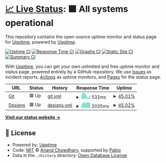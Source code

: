 # [📈 Live Status](https://status.shielddagger.com): <!--live status--> **🟩 All systems operational**

This repository contains the open-source uptime monitor and status page for [Upptime](https://upptime.js.org), powered by [Upptime](https://github.com/upptime/upptime).

[![Uptime CI](https://github.com/golyalpha/statuspage/workflows/Uptime%20CI/badge.svg)](https://github.com/golyalpha/statuspage/actions?query=workflow%3A%22Uptime+CI%22)
[![Response Time CI](https://github.com/golyalpha/statuspage/workflows/Response%20Time%20CI/badge.svg)](https://github.com/golyalpha/statuspage/actions?query=workflow%3A%22Response+Time+CI%22)
[![Graphs CI](https://github.com/golyalpha/statuspage/workflows/Graphs%20CI/badge.svg)](https://github.com/golyalpha/statuspage/actions?query=workflow%3A%22Graphs+CI%22)
[![Static Site CI](https://github.com/golyalpha/statuspage/workflows/Static%20Site%20CI/badge.svg)](https://github.com/golyalpha/statuspage/actions?query=workflow%3A%22Static+Site+CI%22)
[![Summary CI](https://github.com/golyalpha/statuspage/workflows/Summary%20CI/badge.svg)](https://github.com/golyalpha/statuspage/actions?query=workflow%3A%22Summary+CI%22)

With [Upptime](https://upptime.js.org), you can get your own unlimited and free uptime monitor and status page, powered entirely by a GitHub repository. We use [Issues](https://github.com/upptime/upptime/issues) as incident reports, [Actions](https://github.com/golyalpha/statuspage/actions) as uptime monitors, and [Pages](https://upptime.github.io/upptime) for the status page.

<!--start: status pages-->
<!-- This summary is generated by Upptime (https://github.com/upptime/upptime) -->
<!-- Do not edit this manually, your changes will be overwritten -->
<!-- prettier-ignore -->
| URL | Status | History | Response Time | Uptime |
| --- | ------ | ------- | ------------- | ------ |
| <img alt="" src="https://icons.duckduckgo.com/ip3/git.shielddagger.com.ico" height="13"> [Git](https://git.shielddagger.com) | 🟩 Up | [git.yml](https://github.com/golyalpha/statuspage/commits/HEAD/history/git.yml) | <details><summary><img alt="Response time graph" src="./graphs/git/response-time-week.png" height="20"> 532ms</summary><br><a href="https://status.shielddagger.com/history/git"><img alt="Response time 532" src="https://img.shields.io/endpoint?url=https%3A%2F%2Fraw.githubusercontent.com%2Fgolyalpha%2Fstatuspage%2FHEAD%2Fapi%2Fgit%2Fresponse-time.json"></a><br><a href="https://status.shielddagger.com/history/git"><img alt="24-hour response time 643" src="https://img.shields.io/endpoint?url=https%3A%2F%2Fraw.githubusercontent.com%2Fgolyalpha%2Fstatuspage%2FHEAD%2Fapi%2Fgit%2Fresponse-time-day.json"></a><br><a href="https://status.shielddagger.com/history/git"><img alt="7-day response time 532" src="https://img.shields.io/endpoint?url=https%3A%2F%2Fraw.githubusercontent.com%2Fgolyalpha%2Fstatuspage%2FHEAD%2Fapi%2Fgit%2Fresponse-time-week.json"></a><br><a href="https://status.shielddagger.com/history/git"><img alt="30-day response time 532" src="https://img.shields.io/endpoint?url=https%3A%2F%2Fraw.githubusercontent.com%2Fgolyalpha%2Fstatuspage%2FHEAD%2Fapi%2Fgit%2Fresponse-time-month.json"></a><br><a href="https://status.shielddagger.com/history/git"><img alt="1-year response time 532" src="https://img.shields.io/endpoint?url=https%3A%2F%2Fraw.githubusercontent.com%2Fgolyalpha%2Fstatuspage%2FHEAD%2Fapi%2Fgit%2Fresponse-time-year.json"></a></details> | <details><summary><a href="https://status.shielddagger.com/history/git">45.01%</a></summary><a href="https://status.shielddagger.com/history/git"><img alt="All-time uptime 45.01%" src="https://img.shields.io/endpoint?url=https%3A%2F%2Fraw.githubusercontent.com%2Fgolyalpha%2Fstatuspage%2FHEAD%2Fapi%2Fgit%2Fuptime.json"></a><br><a href="https://status.shielddagger.com/history/git"><img alt="24-hour uptime 52.96%" src="https://img.shields.io/endpoint?url=https%3A%2F%2Fraw.githubusercontent.com%2Fgolyalpha%2Fstatuspage%2FHEAD%2Fapi%2Fgit%2Fuptime-day.json"></a><br><a href="https://status.shielddagger.com/history/git"><img alt="7-day uptime 45.01%" src="https://img.shields.io/endpoint?url=https%3A%2F%2Fraw.githubusercontent.com%2Fgolyalpha%2Fstatuspage%2FHEAD%2Fapi%2Fgit%2Fuptime-week.json"></a><br><a href="https://status.shielddagger.com/history/git"><img alt="30-day uptime 45.01%" src="https://img.shields.io/endpoint?url=https%3A%2F%2Fraw.githubusercontent.com%2Fgolyalpha%2Fstatuspage%2FHEAD%2Fapi%2Fgit%2Fuptime-month.json"></a><br><a href="https://status.shielddagger.com/history/git"><img alt="1-year uptime 45.01%" src="https://img.shields.io/endpoint?url=https%3A%2F%2Fraw.githubusercontent.com%2Fgolyalpha%2Fstatuspage%2FHEAD%2Fapi%2Fgit%2Fuptime-year.json"></a></details>
| <img alt="" src="https://icons.duckduckgo.com/ip3/designs.shielddagger.com.ico" height="13"> [Designs](https://designs.shielddagger.com) | 🟩 Up | [designs.yml](https://github.com/golyalpha/statuspage/commits/HEAD/history/designs.yml) | <details><summary><img alt="Response time graph" src="./graphs/designs/response-time-week.png" height="20"> 2035ms</summary><br><a href="https://status.shielddagger.com/history/designs"><img alt="Response time 2035" src="https://img.shields.io/endpoint?url=https%3A%2F%2Fraw.githubusercontent.com%2Fgolyalpha%2Fstatuspage%2FHEAD%2Fapi%2Fdesigns%2Fresponse-time.json"></a><br><a href="https://status.shielddagger.com/history/designs"><img alt="24-hour response time 2131" src="https://img.shields.io/endpoint?url=https%3A%2F%2Fraw.githubusercontent.com%2Fgolyalpha%2Fstatuspage%2FHEAD%2Fapi%2Fdesigns%2Fresponse-time-day.json"></a><br><a href="https://status.shielddagger.com/history/designs"><img alt="7-day response time 2035" src="https://img.shields.io/endpoint?url=https%3A%2F%2Fraw.githubusercontent.com%2Fgolyalpha%2Fstatuspage%2FHEAD%2Fapi%2Fdesigns%2Fresponse-time-week.json"></a><br><a href="https://status.shielddagger.com/history/designs"><img alt="30-day response time 2035" src="https://img.shields.io/endpoint?url=https%3A%2F%2Fraw.githubusercontent.com%2Fgolyalpha%2Fstatuspage%2FHEAD%2Fapi%2Fdesigns%2Fresponse-time-month.json"></a><br><a href="https://status.shielddagger.com/history/designs"><img alt="1-year response time 2035" src="https://img.shields.io/endpoint?url=https%3A%2F%2Fraw.githubusercontent.com%2Fgolyalpha%2Fstatuspage%2FHEAD%2Fapi%2Fdesigns%2Fresponse-time-year.json"></a></details> | <details><summary><a href="https://status.shielddagger.com/history/designs">45.02%</a></summary><a href="https://status.shielddagger.com/history/designs"><img alt="All-time uptime 45.02%" src="https://img.shields.io/endpoint?url=https%3A%2F%2Fraw.githubusercontent.com%2Fgolyalpha%2Fstatuspage%2FHEAD%2Fapi%2Fdesigns%2Fuptime.json"></a><br><a href="https://status.shielddagger.com/history/designs"><img alt="24-hour uptime 52.96%" src="https://img.shields.io/endpoint?url=https%3A%2F%2Fraw.githubusercontent.com%2Fgolyalpha%2Fstatuspage%2FHEAD%2Fapi%2Fdesigns%2Fuptime-day.json"></a><br><a href="https://status.shielddagger.com/history/designs"><img alt="7-day uptime 45.02%" src="https://img.shields.io/endpoint?url=https%3A%2F%2Fraw.githubusercontent.com%2Fgolyalpha%2Fstatuspage%2FHEAD%2Fapi%2Fdesigns%2Fuptime-week.json"></a><br><a href="https://status.shielddagger.com/history/designs"><img alt="30-day uptime 45.02%" src="https://img.shields.io/endpoint?url=https%3A%2F%2Fraw.githubusercontent.com%2Fgolyalpha%2Fstatuspage%2FHEAD%2Fapi%2Fdesigns%2Fuptime-month.json"></a><br><a href="https://status.shielddagger.com/history/designs"><img alt="1-year uptime 45.02%" src="https://img.shields.io/endpoint?url=https%3A%2F%2Fraw.githubusercontent.com%2Fgolyalpha%2Fstatuspage%2FHEAD%2Fapi%2Fdesigns%2Fuptime-year.json"></a></details>

<!--end: status pages-->

[**Visit our status website →**](https://status.shielddagger.com)

## 📄 License

- Powered by: [Upptime](https://github.com/upptime/upptime)
- Code: [MIT](./LICENSE) © [Anand Chowdhary](https://anandchowdhary.com), supported by [Pabio](https://pabio.com)
- Data in the `./history` directory: [Open Database License](https://opendatacommons.org/licenses/odbl/1-0/)
